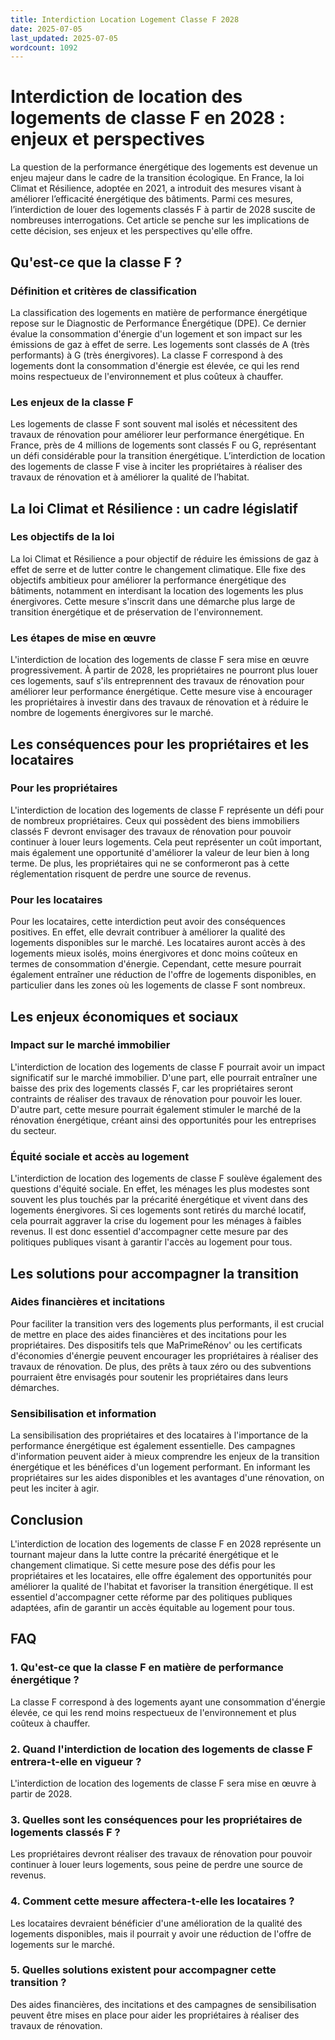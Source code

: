 ```yaml
---
title: Interdiction Location Logement Classe F 2028
date: 2025-07-05
last_updated: 2025-07-05
wordcount: 1092
---
```


# Interdiction de location des logements de classe F en 2028 : enjeux et perspectives

La question de la performance énergétique des logements est devenue un enjeu majeur dans le cadre de la transition écologique. En France, la loi Climat et Résilience, adoptée en 2021, a introduit des mesures visant à améliorer l’efficacité énergétique des bâtiments. Parmi ces mesures, l’interdiction de louer des logements classés F à partir de 2028 suscite de nombreuses interrogations. Cet article se penche sur les implications de cette décision, ses enjeux et les perspectives qu'elle offre.

## Qu'est-ce que la classe F ?

### Définition et critères de classification

La classification des logements en matière de performance énergétique repose sur le Diagnostic de Performance Énergétique (DPE). Ce dernier évalue la consommation d'énergie d'un logement et son impact sur les émissions de gaz à effet de serre. Les logements sont classés de A (très performants) à G (très énergivores). La classe F correspond à des logements dont la consommation d'énergie est élevée, ce qui les rend moins respectueux de l'environnement et plus coûteux à chauffer.

### Les enjeux de la classe F

Les logements de classe F sont souvent mal isolés et nécessitent des travaux de rénovation pour améliorer leur performance énergétique. En France, près de 4 millions de logements sont classés F ou G, représentant un défi considérable pour la transition énergétique. L’interdiction de location des logements de classe F vise à inciter les propriétaires à réaliser des travaux de rénovation et à améliorer la qualité de l’habitat.

## La loi Climat et Résilience : un cadre législatif

### Les objectifs de la loi

La loi Climat et Résilience a pour objectif de réduire les émissions de gaz à effet de serre et de lutter contre le changement climatique. Elle fixe des objectifs ambitieux pour améliorer la performance énergétique des bâtiments, notamment en interdisant la location des logements les plus énergivores. Cette mesure s'inscrit dans une démarche plus large de transition énergétique et de préservation de l'environnement.

### Les étapes de mise en œuvre

L'interdiction de location des logements de classe F sera mise en œuvre progressivement. À partir de 2028, les propriétaires ne pourront plus louer ces logements, sauf s'ils entreprennent des travaux de rénovation pour améliorer leur performance énergétique. Cette mesure vise à encourager les propriétaires à investir dans des travaux de rénovation et à réduire le nombre de logements énergivores sur le marché.

## Les conséquences pour les propriétaires et les locataires

### Pour les propriétaires

L'interdiction de location des logements de classe F représente un défi pour de nombreux propriétaires. Ceux qui possèdent des biens immobiliers classés F devront envisager des travaux de rénovation pour pouvoir continuer à louer leurs logements. Cela peut représenter un coût important, mais également une opportunité d'améliorer la valeur de leur bien à long terme. De plus, les propriétaires qui ne se conformeront pas à cette réglementation risquent de perdre une source de revenus.

### Pour les locataires

Pour les locataires, cette interdiction peut avoir des conséquences positives. En effet, elle devrait contribuer à améliorer la qualité des logements disponibles sur le marché. Les locataires auront accès à des logements mieux isolés, moins énergivores et donc moins coûteux en termes de consommation d'énergie. Cependant, cette mesure pourrait également entraîner une réduction de l'offre de logements disponibles, en particulier dans les zones où les logements de classe F sont nombreux.

## Les enjeux économiques et sociaux

### Impact sur le marché immobilier

L'interdiction de location des logements de classe F pourrait avoir un impact significatif sur le marché immobilier. D'une part, elle pourrait entraîner une baisse des prix des logements classés F, car les propriétaires seront contraints de réaliser des travaux de rénovation pour pouvoir les louer. D'autre part, cette mesure pourrait également stimuler le marché de la rénovation énergétique, créant ainsi des opportunités pour les entreprises du secteur.

### Équité sociale et accès au logement

L'interdiction de location des logements de classe F soulève également des questions d'équité sociale. En effet, les ménages les plus modestes sont souvent les plus touchés par la précarité énergétique et vivent dans des logements énergivores. Si ces logements sont retirés du marché locatif, cela pourrait aggraver la crise du logement pour les ménages à faibles revenus. Il est donc essentiel d'accompagner cette mesure par des politiques publiques visant à garantir l'accès au logement pour tous.

## Les solutions pour accompagner la transition

### Aides financières et incitations

Pour faciliter la transition vers des logements plus performants, il est crucial de mettre en place des aides financières et des incitations pour les propriétaires. Des dispositifs tels que MaPrimeRénov' ou les certificats d'économies d'énergie peuvent encourager les propriétaires à réaliser des travaux de rénovation. De plus, des prêts à taux zéro ou des subventions pourraient être envisagés pour soutenir les propriétaires dans leurs démarches.

### Sensibilisation et information

La sensibilisation des propriétaires et des locataires à l'importance de la performance énergétique est également essentielle. Des campagnes d'information peuvent aider à mieux comprendre les enjeux de la transition énergétique et les bénéfices d'un logement performant. En informant les propriétaires sur les aides disponibles et les avantages d'une rénovation, on peut les inciter à agir.

## Conclusion

L'interdiction de location des logements de classe F en 2028 représente un tournant majeur dans la lutte contre la précarité énergétique et le changement climatique. Si cette mesure pose des défis pour les propriétaires et les locataires, elle offre également des opportunités pour améliorer la qualité de l'habitat et favoriser la transition énergétique. Il est essentiel d'accompagner cette réforme par des politiques publiques adaptées, afin de garantir un accès équitable au logement pour tous.

## FAQ

### 1. Qu'est-ce que la classe F en matière de performance énergétique ?

La classe F correspond à des logements ayant une consommation d'énergie élevée, ce qui les rend moins respectueux de l'environnement et plus coûteux à chauffer.

### 2. Quand l'interdiction de location des logements de classe F entrera-t-elle en vigueur ?

L'interdiction de location des logements de classe F sera mise en œuvre à partir de 2028.

### 3. Quelles sont les conséquences pour les propriétaires de logements classés F ?

Les propriétaires devront réaliser des travaux de rénovation pour pouvoir continuer à louer leurs logements, sous peine de perdre une source de revenus.

### 4. Comment cette mesure affectera-t-elle les locataires ?

Les locataires devraient bénéficier d'une amélioration de la qualité des logements disponibles, mais il pourrait y avoir une réduction de l'offre de logements sur le marché.

### 5. Quelles solutions existent pour accompagner cette transition ?

Des aides financières, des incitations et des campagnes de sensibilisation peuvent être mises en place pour aider les propriétaires à réaliser des travaux de rénovation.